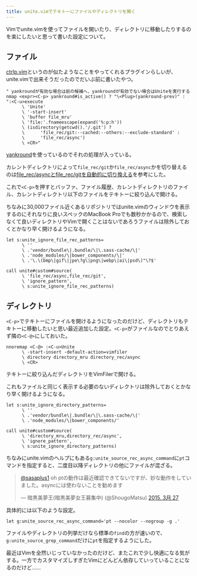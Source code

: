 ```yaml
---
title: unite.vimでテキトーにファイルやディレクトリを開く
---
```

Vimでunite.vimを使ってファイルを開いたり、ディレクトリに移動したりするのを楽にしたいと思って書いた設定について。

## ファイル

[ctrlp.vim](https://github.com/ctrlpvim/ctrlp.vim)というのが似たようなことをやってくれるプラグインらしいが、unite.vimで出来そうだったのでだいぶ前に書いたやつ。

```vim
" yankroundが有効な場合は前の候補へ、yankroundが有効でない場合はUniteを実行する
nmap <expr><C-p> yankround#is_active() ? "\<Plug>(yankround-prev)" : ":<C-u>execute
      \ 'Unite'
      \ '-start-insert'
      \ 'buffer file_mru'
      \ 'file:'.fnameescape(expand('%:p:h'))
      \ (isdirectory(getcwd().'/.git') ?
      \      'file_rec/git:--cached:--others:--exclude-standard' :
      \      'file_rec/async')
      \ <CR>"
```

[yankround](https://github.com/LeafCage/yankround.vim)を使っているのでそれの処理が入っている。

カレントディレクトリによって`file_rec/git`か`file_rec/async`かを切り替えるのは[file\_rec/asyncとfile\_rec/gitを自動的に切り換える](http://qiita.com/yuku_t/items/9263e6d9105ba972aea8)を参考にした。

これで`<C-p>`を押すとバッファ、ファイル履歴、カレントディレクトリのファイル、カレントディレクトリ以下のファイルをテキトーに絞り込んで開ける。

ちなみに30,000ファイル近くあるリポジトリではunite.vimのウィンドウを表示するのにそれなりに良いスペックのMacBook Proでも数秒かかるので、検索しなくて良いディレクトリやVimで開くことはないであろうファイルは除外しておくとかなり早く開けるようになる。

```vim
let s:unite_ignore_file_rec_patterns=
      \ ''
      \ .'vendor/bundle\|.bundle/\|\.sass-cache/\|'
      \ .'node_modules/\|bower_components/\|'
      \ .'\.\(bmp\|gif\|jpe\?g\|png\|webp\|ai\|psd\)"\?$'

call unite#custom#source(
      \ 'file_rec/async,file_rec/git',
      \ 'ignore_pattern',
      \ s:unite_ignore_file_rec_patterns)
```

## ディレクトリ

`<C-p>`でテキトーにファイルを開けるようになったのだけど、ディレクトリもテキトーに移動したいと思い最近追加した設定。`<C-p>`がファイルなのでとりあえず隣の`<C-@>`にしておいた。

```vim
nnoremap <C-@> :<C-u>Unite
      \ -start-insert -default-action=vimfiler
      \ directory directory_mru directory_rec/async
      \ <CR>
```

テキトーに絞り込んだディレクトリをVimFilerで開ける。

これもファイルと同じく表示する必要のないディレクトリは除外しておくとかなり早く開けるようになる。

```vim
let s:unite_ignore_directory_patterns=
      \ ''
      \ .'vendor/bundle\|.bundle/\|\.sass-cache/\|'
      \ .'node_modules/\|bower_components/'

call unite#custom#source(
      \ 'directory_mru,directory_rec/async',
      \ 'ignore_pattern',
      \ s:unite_ignore_directory_patterns)
```

ちなみにunite.vimのヘルプにもある`g:unite_source_rec_async_command`に`pt`コマンドを指定すると、二度目以降ディレクトリの他にファイルが混ざる。

<blockquote class="twitter-tweet" lang="ja"><p><a href="https://twitter.com/sasaplus1">@sasaplus1</a> oh&#10;ptの動作は最近確認できてないですが、妙な動作をしていました。asyncには使わないことを勧めます</p>&mdash; 暗黒美夢王(暗黒美夢女王募集中) (@ShougoMatsu) <a href="https://twitter.com/ShougoMatsu/status/581387646439583744">2015, 3月 27</a></blockquote>

具体的には以下のような設定。

```vim
let g:unite_source_rec_async_command='pt --nocolor --nogroup -g .'
```

ファイルやディレクトリの列挙だけなら標準の`find`の方が速いので、`g:unite_source_grep_command`だけに`pt`を指定するようにした。

最近はVimを全然いじっていなかったのだけど、またこれで少し快適になる気がする。一方でカスタマイズしすぎたVimにどんどん依存していっていることになるのだけど……

<script async src="//platform.twitter.com/widgets.js" charset="utf-8"></script>
